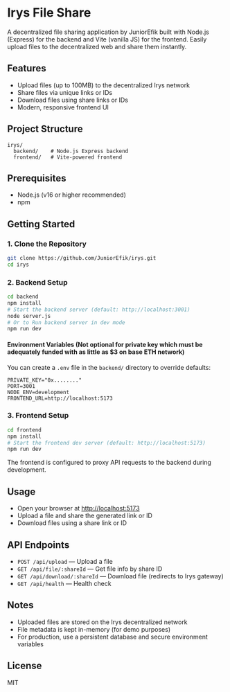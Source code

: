 # Irys File Share

A decentralized file sharing application by JuniorEfik built with Node.js (Express) for the backend and Vite (vanilla JS) for the frontend. Easily upload files to the decentralized web and share them instantly.

## Features
- Upload files (up to 100MB) to the decentralized Irys network
- Share files via unique links or IDs
- Download files using share links or IDs
- Modern, responsive frontend UI

## Project Structure
```
irys/
  backend/    # Node.js Express backend
  frontend/   # Vite-powered frontend
```

## Prerequisites
- Node.js (v16 or higher recommended)
- npm

## Getting Started

### 1. Clone the Repository
```bash
git clone https://github.com/JuniorEfik/irys.git
cd irys
```

### 2. Backend Setup
```bash
cd backend
npm install
# Start the backend server (default: http://localhost:3001)
node server.js 
# Or to Run backend server in dev mode
npm run dev
```

#### Environment Variables (Not optional for private key which must be adequately funded with as little as $3 on base ETH network)
You can create a `.env` file in the `backend/` directory to override defaults:
```
PRIVATE_KEY="0x........"
PORT=3001
NODE_ENV=development
FRONTEND_URL=http://localhost:5173
```

### 3. Frontend Setup
```bash
cd frontend
npm install
# Start the frontend dev server (default: http://localhost:5173)
npm run dev
```

The frontend is configured to proxy API requests to the backend during development.

## Usage
- Open your browser at [http://localhost:5173](http://localhost:5173)
- Upload a file and share the generated link or ID
- Download files using a share link or ID

## API Endpoints
- `POST /api/upload` — Upload a file
- `GET /api/file/:shareId` — Get file info by share ID
- `GET /api/download/:shareId` — Download file (redirects to Irys gateway)
- `GET /api/health` — Health check

## Notes
- Uploaded files are stored on the Irys decentralized network
- File metadata is kept in-memory (for demo purposes)
- For production, use a persistent database and secure environment variables

## License
MIT 